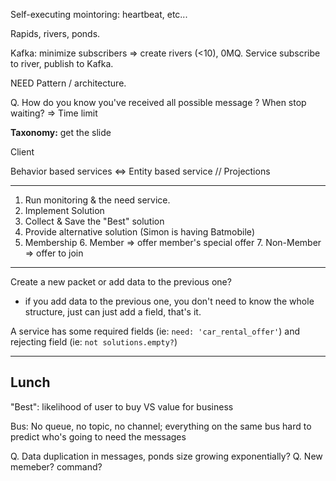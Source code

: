 Self-executing mointoring: heartbeat, etc...

Rapids, rivers, ponds.

Kafka: minimize subscribers => create rivers (<10), 0MQ.
    Service subscribe to river, publish to Kafka.

NEED Pattern / architecture.

Q.
How do you know you've received all possible message ?
When stop waiting?
=> Time limit


**Taxonomy:** get the slide


Client

Behavior based services <=> Entity based service // Projections


---------------------------------

1. Run monitoring & the need service.
2. Implement Solution
3. Collect & Save the "Best" solution
4. Provide alternative solution (Simon is having Batmobile)
5. Membership
    6. Member => offer member's special offer
    7. Non-Member => offer to join 

---------------------------------

Create a new packet or add data to the previous one?
- if you add data to the previous one, you don't need to know the whole structure, just can just add a field, that's it.

A service has some required fields (ie: `need: 'car_rental_offer'`) and rejecting field (ie: `not solutions.empty?`)


---------------------------------
Lunch
---------------------------------

"Best": likelihood of user to buy VS value for business

Bus:
    No queue, no topic, no channel; everything on the same bus
        hard to predict who's going to need the messages


Q. Data duplication in messages, ponds size growing exponentially? 
Q. New memeber? command? 




